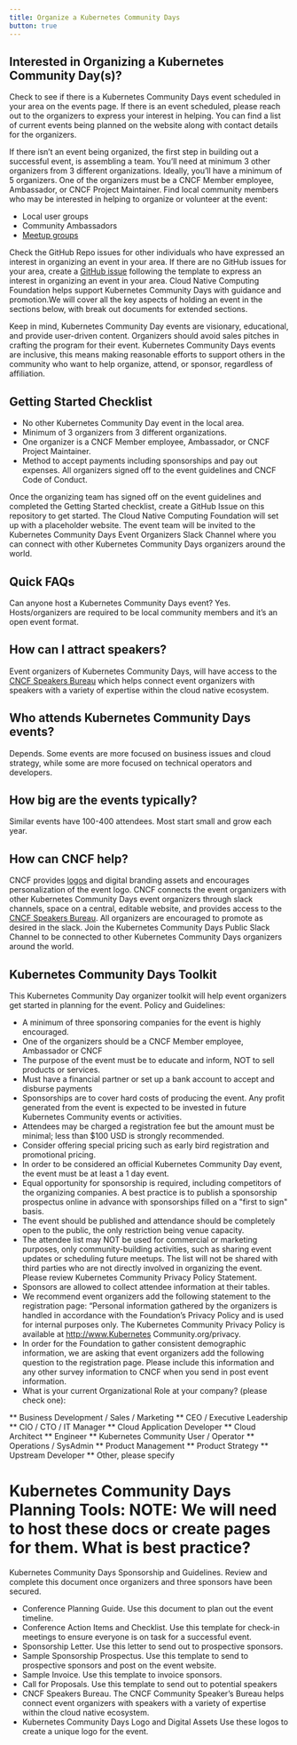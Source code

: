 ```yaml
---
title: Organize a Kubernetes Community Days 
button: true
---
```

## Interested in Organizing a Kubernetes Community Day(s)?

Check to see if there is a Kubernetes Community Days event scheduled in your area on the events page.  If there is an event scheduled, please reach out to the organizers to express your interest in helping. You can find a list of current events being planned on the website along with contact details for the organizers.

If there isn’t an event being organized, the first step in building out a successful event, is assembling a team. You’ll need at minimum 3 other organizers from 3 different organizations.  Ideally, you’ll have a minimum of 5 organizers. One of the organizers must be a CNCF Member employee, Ambassador, or CNCF Project Maintainer. Find local community members who may be interested in helping to organize or volunteer at the event:

* Local user groups
* Community Ambassadors
* [Meetup groups](/events/)

Check the GitHub Repo issues for other individuals who have expressed an interest in organizing an event in your area. If there are no GitHub issues for your area, create a [GitHub issue](https://github.com/cncf/kubernetes-community-days/issues/new) following the template to express an interest in organizing an event in your area. 
Cloud Native Computing Foundation helps support Kubernetes Community Days with guidance and promotion.We will cover all the key aspects of holding an event in the sections below, with break out documents for extended sections. 

Keep in mind, Kubernetes Community Day events are visionary, educational, and provide user-driven content. Organizers should avoid sales pitches in crafting the program for their event. Kubernetes Community Days events are inclusive, this means making reasonable efforts to support others in the community who want to help organize, attend, or sponsor, regardless of affiliation.

## Getting Started Checklist

* No other Kubernetes Community Day event in the local area.
* Minimum of 3 organizers from 3 different organizations.
* One organizer is a CNCF Member employee, Ambassador, or CNCF Project Maintainer.
* Method to accept payments including sponsorships and pay out expenses. All organizers signed off to the event guidelines and CNCF Code of Conduct.

Once the organizing team has signed off on the event guidelines and completed the Getting Started checklist, create a GitHub Issue on this repository to get started. The Cloud Native Computing Foundation will set up with a placeholder website. The event team will be invited to the Kubernetes Community Days Event Organizers Slack Channel where you can connect with other Kubernetes Community Days organizers around the world.

## Quick FAQs

Can anyone host a Kubernetes Community Days event?
Yes. Hosts/organizers are required to be local community members and it’s an open event format.

## How can I attract speakers?

Event organizers of Kubernetes Community Days, will have access to the [CNCF Speakers Bureau](https://www.cncf.io/speakers/) which helps connect event organizers with speakers with a variety of expertise within the cloud native ecosystem. 

## Who attends Kubernetes Community Days events?

Depends. Some events are more focused on business issues and cloud strategy, while some are more focused on technical operators and developers. 

## How big are the events typically? 

Similar events have 100-400 attendees. Most start small and grow each year. 

## How can CNCF help?

CNCF provides [logos](https://github.com/cncf/artwork) and digital branding assets and encourages personalization of the event logo. CNCF connects the event organizers with other Kubernetes Community Days event organizers through slack channels, space on a central, editable website, and provides access to the [CNCF Speakers Bureau](https://www.cncf.io/speakers/). All organizers are encouraged to promote as desired in the slack. Join the Kubernetes Community Days Public Slack Channel to be connected to other Kubernetes Community Days organizers around the world. 

## Kubernetes Community Days Toolkit

This Kubernetes Community Day organizer toolkit will help event organizers get started in planning for the event. 
Policy and Guidelines:

* A minimum of three sponsoring companies for the event is highly encouraged.
* One of the organizers should be a CNCF Member employee, Ambassador or CNCF
* The purpose of the event must be to educate and inform, NOT to sell products or services. 
* Must have a financial partner or set up a bank account to accept and disburse payments
* Sponsorships are to cover hard costs of producing the event. Any profit generated from the event is expected to be invested in future Kubernetes Community events or activities.
* Attendees may be charged a registration fee but the amount must be minimal; less than $100 USD is strongly recommended.  
* Consider offering special pricing such as early bird registration and promotional pricing.
* In order to be considered an official Kubernetes Community Day event, the event must be at least a 1 day event.
* Equal opportunity for sponsorship is required, including competitors of the organizing companies. A best practice is to publish a sponsorship prospectus online in advance with sponsorships filled on a "first to sign" basis.
* The event should be published and attendance should be completely open to the public, the only restriction being venue capacity. 
* The attendee list may NOT be used for commercial or marketing purposes, only community-building activities, such as sharing event updates or scheduling future meetups. The list will not be shared with third parties who are not directly involved in organizing the event. Please review Kubernetes Community Privacy Policy Statement. 
* Sponsors are allowed to collect attendee information at their tables. 
* We recommend event organizers add the following statement to the registration page: “Personal information gathered by the organizers is handled in accordance with the Foundation’s Privacy Policy and is used for internal purposes only.  The Kubernetes Community Privacy Policy is available at http://www.Kubernetes Community.org/privacy.
* In order for the Foundation to gather consistent demographic information, we are asking that event organizers add the following question to the registration page.  Please include this information and any other survey information to CNCF when you send in post event information.
* What is your current Organizational Role at your company? (please check one):

** Business Development / Sales / Marketing
** CEO / Executive Leadership
** CIO / CTO / IT Manager
** Cloud Application Developer
** Cloud Architect
** Engineer
** Kubernetes Community User / Operator
** Operations / SysAdmin
** Product Management
** Product Strategy
** Upstream Developer
** Other, please specify

# Kubernetes Community Days Planning Tools: NOTE: We will need to host these docs or create pages for them. What is best practice?

Kubernetes Community Days Sponsorship and Guidelines. Review and complete this document once organizers and three sponsors have been secured. 

* Conference Planning Guide. Use this document to plan out the event timeline. 
* Conference Action Items and Checklist. Use this template for check-in meetings to ensure everyone is on task for a successful event. 
* Sponsorship Letter. Use this letter to send out to prospective sponsors.
* Sample Sponsorship Prospectus. Use this template to send to prospective sponsors and post on the event website. 
* Sample Invoice. Use this template to invoice sponsors. 
* Call for Proposals. Use this template to send out to potential speakers
* CNCF Speakers Bureau.  The CNCF Community Speaker’s Bureau helps connect event organizers with speakers with a variety of expertise within the cloud native ecosystem. 
* Kubernetes Community Days Logo and Digital Assets Use these logos to create a unique logo for the event. 
